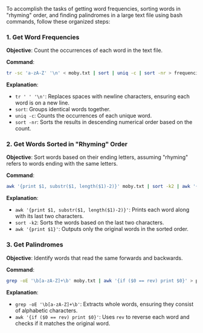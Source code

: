 

To accomplish the tasks of getting word frequencies, sorting words in "rhyming" order, and finding palindromes in a large text file using bash commands, follow these organized steps:

### 1. Get Word Frequencies

**Objective**: Count the occurrences of each word in the text file.

**Command**:
```bash
tr -sc 'a-zA-Z' '\n' < moby.txt | sort | uniq -c | sort -nr > frequencies.txt
```

**Explanation**:
- `tr ' ' '\n'`: Replaces spaces with newline characters, ensuring each word is on a new line.
- `sort`: Groups identical words together.
- `uniq -c`: Counts the occurrences of each unique word.
- `sort -nr`: Sorts the results in descending numerical order based on the count.

### 2. Get Words Sorted in "Rhyming" Order

**Objective**: Sort words based on their ending letters, assuming "rhyming" refers to words ending with the same letters.

**Command**:
```bash
awk '{print $1, substr($1, length($1)-2)}' moby.txt | sort -k2 | awk '{print $1}'
```

**Explanation**:
- `awk '{print $1, substr($1, length($1)-2)}'`: Prints each word along with its last two characters.
- `sort -k2`: Sorts the words based on the last two characters.
- `awk '{print $1}'`: Outputs only the original words in the sorted order.

### 3. Get Palindromes

**Objective**: Identify words that read the same forwards and backwards.

**Command**:
```bash
grep -oE '\b[a-zA-Z]+\b' moby.txt | awk '{if ($0 == rev) print $0}' > palindromes.txt
```

**Explanation**:
- `grep -oE '\b[a-zA-Z]+\b'`: Extracts whole words, ensuring they consist of alphabetic characters.
- `awk '{if ($0 == rev) print $0}'`: Uses `rev` to reverse each word and checks if it matches the original word.

